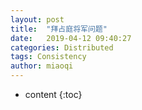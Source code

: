 ```yaml
---
layout: post
title:  "拜占庭将军问题"
date:   2019-04-12 09:40:27
categories: Distributed
tags: Consistency
author: miaoqi
---
```


* content
{:toc}
# 
